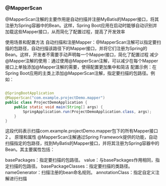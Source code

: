 
### @MapperScan
@MapperScan注解的主要作用是自动扫描并注册MyBatis的Mapper接口，将其注册为Spring容器中的Bean‌。这样，Spring Boot应用在启动时能够自动识别并加载这些Mapper接口，从而简化了配置过程，提高了开发效率‌

使用场景和配置方法
‌自动扫描和注册Mapper‌：@MapperScan注解可以指定要扫描的包路径，自动扫描该路径下的Mapper接口，并将它们注册为Spring的Bean。这样，开发者不需要手动声明每一个Mapper接口，简化了配置过程‌
‌减少@Mapper注解的使用‌：通过使用@MapperScan注解，可以减少在每个Mapper接口上单独添加@Mapper注解的需要，使得配置更加集中和简洁‌
‌配置示例‌：在Spring Boot应用的主类上添加@MapperScan注解，指定要扫描的包路径。例如：

```java

@SpringBootApplication
@MapperScan("com.example.projectDemo.mapper")
public class ProjectDemoApplication {
    public static void main(String[] args) {
        SpringApplication.run(ProjectDemoApplication.class, args);
    }
}
```

这段代码表示扫描com.example.projectDemo.mapper包下的所有Mapper接口‌
2
。
原理和属性
@MapperScan注解通过Spring Framework提供的功能，自动扫描指定的包路径，找到MyBatis的Mapper接口，并将其注册为Spring容器中的Bean。其主要属性包括：

basePackages‌：指定要扫描的包路径。
value‌：与basePackages作用相同，指定扫描的包路径。
basePackageClasses‌：指定要扫描的类路径。
nameGenerator‌：扫描注册的bean命名规则。
annotationClass‌：指定自定义注解进行扫描‌
